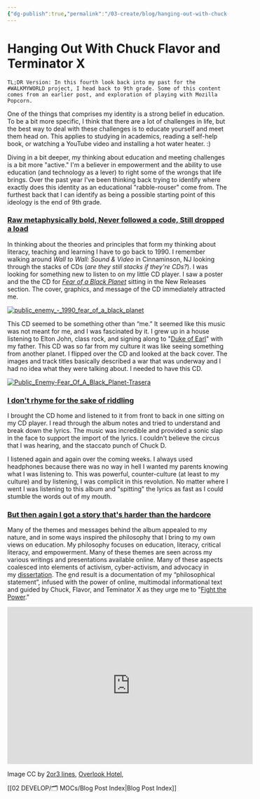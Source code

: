 ```yaml
---
{"dg-publish":true,"permalink":"/03-create/blog/hanging-out-with-chuck-flavor-and-terminator-x/","title":"Hanging Out With Chuck, Flavor, and Terminator X","tags":["walkmyworld"]}
---
```


# Hanging Out With Chuck Flavor and Terminator X

```
TL;DR Version: In this fourth look back into my past for the #WALKMYWORLD project, I head back to 9th grade. Some of this content comes from an earlier post, and exploration of playing with Mozilla Popcorn.
```

One of the things that comprises my identity is a strong belief in education. To be a bit more specific, I think that there are a lot of challenges in life, but the best way to deal with these challenges is to educate yourself and meet them head on. This applies to studying in academics, reading a self-help book, or watching a YouTube video and installing a hot water heater. :)

Diving in a bit deeper, my thinking about education and meeting challenges is a bit more "active." I'm a believer in empowerment and the ability to use education (and technology as a lever) to right some of the wrongs that life brings. Over the past year I've been thinking back trying to identify where exactly does this identity as an educational "rabble-rouser" come from. The furthest back that I can identify as being a possible starting point of this ideology is the end of 9th grade.

### [Raw metaphysically bold, Never followed a code, Still dropped a load](http://rapgenius.com/Public-enemy-welcome-to-the-terrordome-lyrics)

In thinking about the theories and principles that form my thinking about literacy, teaching and learning I have to go back to 1990. I remember walking around _Wall to Wall: Sound & Video_ in Cinnaminson, NJ looking through the stacks of CDs (_are they still stacks if they're CDs?_). I was looking for something new to listen to on my little CD player. I saw a poster and the the CD for [_Fear of a Black Planet_](http://en.wikipedia.org/wiki/Fear_of_a_Black_Planet) sitting in the New Releases section. The cover, graphics, and message of the CD immediately attracted me.

[![public_enemy_-_1990_fear_of_a_black_planet](images/public_enemy_-_1990_fear_of_a_black_planet-300x300.jpg)](http://wiobyrne.com/wp-content/uploads/2014/02/public_enemy_-_1990_fear_of_a_black_planet.jpg)

This CD seemed to be something other than “me.” It seemed like this music was not meant for me, and I was fascinated by it. I grew up in a house listening to Elton John, class rock, and signing along to "[Duke of Earl](https://soundcloud.com/kal32205/gene-chandler-duke-of-earl-original)" with my father. This CD was so far from my culture it was like seeing something from another planet. I flipped over the CD and looked at the back cover. The images and track titles basically described a war that was underway and I had no idea what they were talking about. I needed to have this CD.

[![Public_Enemy-Fear_Of_A_Black_Planet-Trasera](images/Public_Enemy-Fear_Of_A_Black_Planet-Trasera-300x235.jpg)](http://wiobyrne.com/wp-content/uploads/2014/02/Public_Enemy-Fear_Of_A_Black_Planet-Trasera.jpg)

### [I don't rhyme for the sake of riddling](http://rapgenius.com/Public-enemy-dont-believe-the-hype-lyrics)

I brought the CD home and listened to it from front to back in one sitting on my CD player. I read through the album notes and tried to understand and break down the lyrics. The music was incredible and provided a sonic slap in the face to support the import of the lyrics. I couldn't believe the circus that I was hearing, and the staccato punch of Chuck D.

I listened again and again over the coming weeks. I always used headphones because there was no way in hell I wanted my parents knowing what I was listening to. This was powerful, counter-culture (at least to my culture) and by listening, I was complicit in this revolution. No matter where I went I was listening to this album and "spitting" the lyrics as fast as I could stumble the words out of my mouth.

### [But then again I got a story that's harder than the hardcore](http://rapgenius.com/Public-enemy-cant-truss-it-lyrics)

Many of the themes and messages behind the album appealed to my nature, and in some ways inspired the philosophy that I bring to my own views on education. My philosophy focuses on education, literacy, critical literacy, and empowerment. Many of these themes are seen across my various writings and presentations available online. Many of these aspects coalesced into elements of activism, cyber-activism, and advocacy in my [dissertation](http://www.scribd.com/doc/107186776/Facilitating-Critical-Evaluation-Skills-through-Content-Creation-Empowering-Adolescents-as-Readers-and-Writers-of-Online-Information). The [e](https://wiobyrne.makes.org/popcorn/18ni)nd result is a documentation of my “philosophical statement”, infused with the power of online, multimodal informational text and guided by Chuck, Flavor, and Teminator X as they urge me to "[Fight the Power](http://rapgenius.com/Public-enemy-fight-the-power-lyrics)."

<iframe src="https://wiobyrne.makes.org/popcorn/18ni_" height="358" width="560" allowfullscreen frameborder="0"></iframe>

Image CC by [2or3 lines](http://2or3lines.blogspot.com/2011/07/public-enemy-fight-power-1990.html), [Overlook Hotel](http://jacktorrance-overlookhotel.blogspot.com/2012/12/fear-of-black-planet.html),

[[02 DEVELOP/🗂️ MOCs/Blog Post Index\|Blog Post Index]]